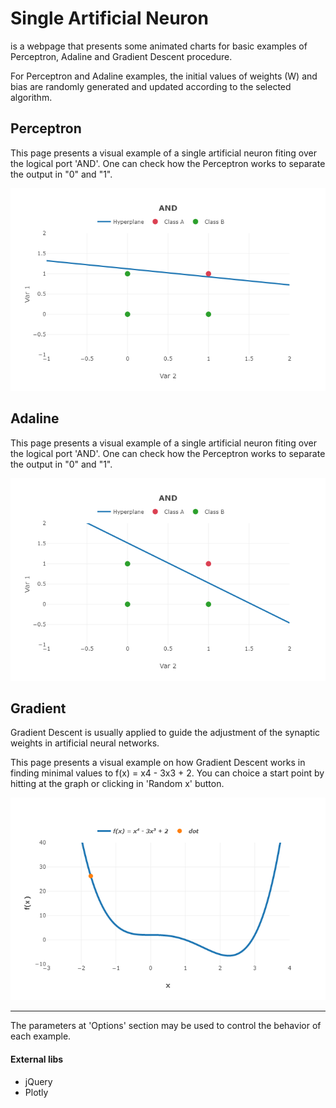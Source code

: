 # Single Artificial Neuron

is a webpage that presents some animated charts for basic examples of Perceptron, Adaline and Gradient Descent procedure.

For Perceptron and Adaline examples, the initial values of weights (W) and bias are randomly generated and updated according to the selected algorithm.

## Perceptron
This page presents a visual example of a single artificial neuron fiting over the logical port 'AND'. 
One can check how the Perceptron works to separate the output in "0" and "1". 

![alt text](https://github.com/altinodantas/singleArtificialNeuron/blob/master/assets/img/perceptron.png "Perceptron Example")

## Adaline
This page presents a visual example of a single artificial neuron fiting over the logical port 'AND'. 
One can check how the Perceptron works to separate the output in "0" and "1".

![alt text](https://github.com/altinodantas/singleArtificialNeuron/blob/master/assets/img/adaline.png "Adaline Example")

## Gradient
Gradient Descent is usually applied to guide the adjustment of the synaptic weights in artificial neural networks.

This page presents a visual example on how Gradient Descent works in finding minimal values to f(x) = x4 - 3x3 + 2.
You can choice a start point by hitting at the graph or clicking in 'Random x' button.

![alt text](https://github.com/altinodantas/singleArtificialNeuron/blob/master/assets/img/gradient.png "Gradient Example")
***
The parameters at 'Options' section may be used to control the behavior of each example.

#### External libs
  - jQuery
  - Plotly
